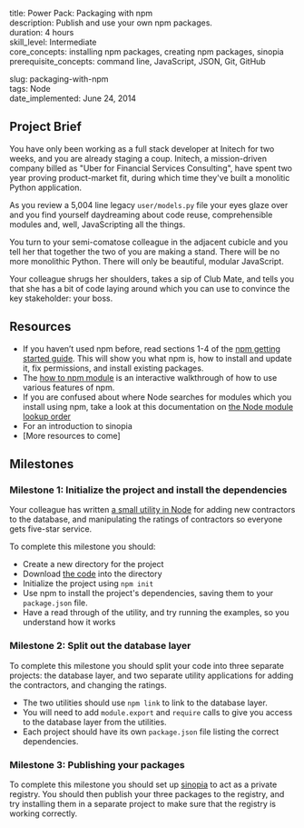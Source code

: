 title:                  Power Pack: Packaging with npm  
description:            Publish and use your own npm packages.  
duration:               4 hours  
skill_level:            Intermediate  
core_concepts:          installing npm packages, creating npm packages, sinopia  
prerequisite_concepts:  command line, JavaScript, JSON, Git, GitHub  

slug:                   packaging-with-npm  
tags:                   Node  
date_implemented:       June 24, 2014  


## Project Brief

You have only been working as a full stack developer at Initech for two weeks, and you are already staging a coup.  Initech, a mission-driven company billed as "Uber for Financial Services Consulting", have spent two year proving product-market fit, during which time they've built a monolitic Python application.

As you review a 5,004 line legacy `user/models.py` file your eyes glaze over and you find yourself daydreaming about code reuse, comprehensible modules and, well, JavaScripting all the things.

You turn to your semi-comatose colleague in the adjacent cubicle and you tell her that together the two of you are making a stand.  There will be no more monolithic Python.  There will only be beautiful, modular JavaScript.

Your colleague shrugs her shoulders, takes a sip of Club Mate, and tells you that she has a bit of code laying around which you can use to convince the key stakeholder: your boss.

## Resources

* If you haven’t used npm before, read sections 1-4 of the [npm getting started guide](https://docs.npmjs.com/).  This will show you what npm is, how to install and update it, fix permissions, and install existing packages.
* The [how to npm module](https://github.com/npm/how-to-npm) is an interactive walkthrough of how to use various features of npm.
* If you are confused about where Node searches for modules which you install using npm, take a look at this documentation on [the Node module lookup order](https://nodejs.org/api/modules.html#modules_loading_from_node_modules_folders)
* For an introduction to sinopia
* [More resources to come]

## Milestones

### Milestone 1: Initialize the project and install the dependencies

Your colleague has written [a small utility in Node](https://gist.github.com/oampo/51c6c56d208f6d9ecea4) for adding new contractors to the database, and manipulating the ratings of contractors so everyone gets five-star service.

To complete this milestone you should:

* Create a new directory for the project
* Download [the code](https://gist.github.com/oampo/51c6c56d208f6d9ecea4) into the directory
* Initialize the project using `npm init`
* Use npm to install the project's dependencies, saving them to your `package.json` file.
* Have a read through of the utility, and try running the examples, so you understand how it works

### Milestone 2: Split out the database layer

To complete this milestone you should split your code into three separate projects: the database layer, and two separate utility applications for adding the contractors, and changing the ratings.

* The two utilities should use `npm link` to link to the database layer.
* You will need to add `module.export` and `require` calls to give you access to the database layer from the utilities.
* Each project should have its own `package.json` file listing the correct dependencies.

### Milestone 3: Publishing your packages

To complete this milestone you should set up [sinopia](https://github.com/rlidwka/sinopia) to act as a private registry.  You should then publish your three packages to the registry, and try installing them in a separate project to make sure that the registry is working correctly.


